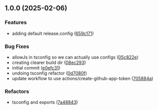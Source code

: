 ## 1.0.0 (2025-02-06)

### Features

* adding default release.config ([659c171](https://github.com/marshmallow-insurance/campfire/commit/659c171e21c6fc6858d5b6d967c316c6f2dcd6f8))

### Bug Fixes

* allowJs in tsconfig so we can actually use configs ([05c822e](https://github.com/marshmallow-insurance/campfire/commit/05c822eaf3ef47f4036ef9e55da82a0294df4398))
* creating clearer build dir ([08ec293](https://github.com/marshmallow-insurance/campfire/commit/08ec293cc7d0d1dca9e443a27804d9258c2c8a7c))
* initial commit ([e0efc31](https://github.com/marshmallow-insurance/campfire/commit/e0efc310c4c603df058d1cfc244695d5a4923f67))
* undoing tsconfig refactor ([0d7080f](https://github.com/marshmallow-insurance/campfire/commit/0d7080fe839731b4e6c9716d707a7335ebc68d72))
* update workflow to use actions/create-github-app-token ([705884a](https://github.com/marshmallow-insurance/campfire/commit/705884a75cfba1d997457266a2d2b3b3262b193e))

### Refactors

* tsconfig and exports ([7a48843](https://github.com/marshmallow-insurance/campfire/commit/7a488435aaa186f55150ea49c8141d20b654c882))
